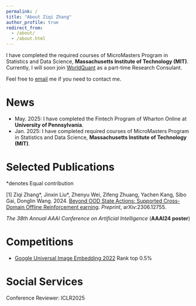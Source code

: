 ```yaml
---
permalink: /
title: "About Ziqi Zhang"
author_profile: true
redirect_from: 
  - /about/
  - /about.html
---
```


I have completed the required courses of MicroMasters Program in Statistics and Data Science, **Massachusetts Institute of Technology (MIT)**. Currently, I will soon join [WorldQuant](https://www.worldquant.com) as a part-time Research Consulant.

Feel free to [email](mailto:stevezhangz@163.com)  me if you need to contact me. 

News 
======
- May.  2025: I have completed the Fintech Program of Wharton Online at **University of Pennsylvania**.
- Jan.  2025: I have completed required courses of MicroMasters Program in Statistics and Data Science, **Massachusetts Institute of Technology (MIT)**.
  
Selected Publications
======

*denotes Equal contribution

[1] Ziqi Zhang\*, Jinxin Liu\*, Zhenyu Wei, Zifeng Zhuang, Yachen Kang, Sibo Gai, Donglin Wang. 2024. [Beyond OOD State Actions: Supported Cross-Domain Offline Reinforcement  earning](https://arxiv.org/pdf/2306.12755). *Preprint*, arXiv:2306.12755.

*The 38th Annual AAAI Conference on Artificial Intelligence* (**AAAI24 poster**) 

Competitions
======

- [Google Universal Image Embedding 2022](https://www.kaggle.com/competitions/google-universal-image-embedding) Rank top 0.5%

Social Services
=====
Conference Reviewer: ICLR2025 

